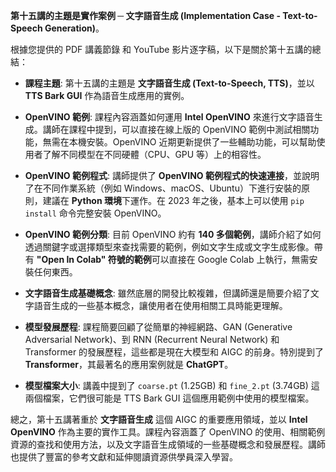 **第十五講的主題是實作案例 ─ 文字語音生成 (Implementation Case - Text-to-Speech Generation)**。

根據您提供的 PDF 講義節錄 和 YouTube 影片逐字稿，以下是關於第十五講的總結：

*   **課程主題**: 第十五講的主題是 **文字語音生成 (Text-to-Speech, TTS)**，並以 **TTS Bark GUI** 作為語音生成應用的實例。

*   **OpenVINO 範例**: 課程內容涵蓋如何運用 **Intel OpenVINO** 來進行文字語音生成。講師在課程中提到，可以直接在線上版的 OpenVINO 範例中測試相關功能，無需在本機安裝。OpenVINO 近期更新提供了一些輔助功能，可以幫助使用者了解不同模型在不同硬體（CPU、GPU 等）上的相容性。

*   **OpenVINO 範例程式**: 講師提供了 **OpenVINO 範例程式的快速連接**，並說明了在不同作業系統（例如 Windows、macOS、Ubuntu）下進行安裝的原則，建議在 **Python 環境**下運作。在 2023 年之後，基本上可以使用 `pip install` 命令完整安裝 OpenVINO。

*   **OpenVINO 範例分類**: 目前 OpenVINO 約有 **140 多個範例**，講師介紹了如何透過關鍵字或選擇類型來查找需要的範例，例如文字生成或文字生成影像。帶有 **"Open In Colab" 符號的範例**可以直接在 Google Colab 上執行，無需安裝任何東西。

*   **文字語音生成基礎概念**: 雖然底層的開發比較複雜，但講師還是簡要介紹了文字語音生成的一些基本概念，讓使用者在使用相關工具時能更理解。

*   **模型發展歷程**: 課程簡要回顧了從簡單的神經網路、GAN (Generative Adversarial Network)、到 RNN (Recurrent Neural Network) 和 Transformer 的發展歷程，這些都是現在大模型和 AIGC 的前身。特別提到了 **Transformer**，其最著名的應用案例就是 **ChatGPT**。

*   **模型檔案大小**: 講義中提到了 `coarse.pt` (1.25GB) 和 `fine_2.pt` (3.74GB) 這兩個檔案，它們很可能是 TTS Bark GUI 這個應用範例中使用的模型檔案。


 
總之，第十五講著重於 **文字語音生成** 這個 AIGC 的重要應用領域，並以 **Intel OpenVINO** 作為主要的實作工具。課程內容涵蓋了 OpenVINO 的使用、相關範例資源的查找和使用方法，以及文字語音生成領域的一些基礎概念和發展歷程。講師也提供了豐富的參考文獻和延伸閱讀資源供學員深入學習。
